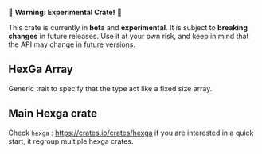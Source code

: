 🚧 **Warning: Experimental Crate!** 🚧

This crate is currently in **beta** and **experimental**.
It is subject to **breaking changes** in future releases.
Use it at your own risk, and keep in mind that the API may change in future versions.


## HexGa Array

Generic trait to specify that the type act like a fixed size array.

## Main Hexga crate

Check `hexga` : https://crates.io/crates/hexga if you are interested in a quick start, it regroup multiple hexga crates.